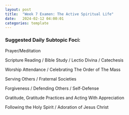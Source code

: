 ```yaml
---
layout: post
title:  "Week 7 Examen: The Active Spiritual Life"
date:   2024-02-12 04:00:01
categories: template
---
```



### Suggested Daily Subtopic Foci:

Prayer/Meditation

Scripture Reading / Bible Study / Lectio Divina / Catechesis

Worship Attendance / Celebrating The Order of The Mass

Serving Others / Fraternal Societies

Forgiveness / Defending Others / Self-Defense

Gratitude, Gratitude Practices and Acting With Appreciation

Following the Holy Spirit / Adoration of Jesus Christ 

